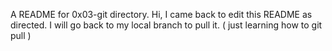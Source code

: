 A README for 0x03-git directory.
Hi, I came back to edit this README as directed. I will go back to my local branch to pull it. ( just learning how to git pull )

